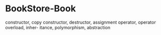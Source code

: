 # BookStore-Book
constructor, copy constructor, destructor, assignment operator, operator overload, inher- itance, polymorphism, abstraction
